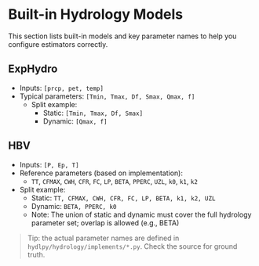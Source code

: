 # Built-in Hydrology Models

This section lists built-in models and key parameter names to help you configure estimators correctly.

## ExpHydro
- Inputs: `[prcp, pet, temp]`
- Typical parameters: `[Tmin, Tmax, Df, Smax, Qmax, f]`
  - Split example:
    - Static: `[Tmin, Tmax, Df, Smax]`
    - Dynamic: `[Qmax, f]`

## HBV
- Inputs: `[P, Ep, T]`
- Reference parameters (based on implementation):
  - `TT`, `CFMAX`, `CWH`, `CFR`, `FC`, `LP`, `BETA`, `PPERC`, `UZL`, `k0`, `k1`, `k2`
- Split example:
  - Static: `TT, CFMAX, CWH, CFR, FC, LP, BETA, k1, k2, UZL`
  - Dynamic: `BETA, PPERC, k0`
  - Note: The union of static and dynamic must cover the full hydrology parameter set; overlap is allowed (e.g., BETA)

> Tip: the actual parameter names are defined in `hydlpy/hydrology/implements/*.py`. Check the source for ground truth.
